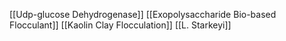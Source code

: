 [[Udp-glucose Dehydrogenase]]
[[Exopolysaccharide Bio-based Flocculant]]
[[Kaolin Clay Flocculation]]
[[L. Starkeyi]]
